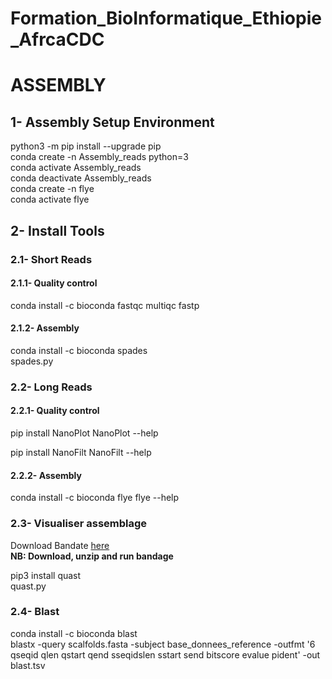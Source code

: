 # Formation_BioInformatique_Ethiopie_AfrcaCDC

<h1>ASSEMBLY</h1>
<h2>1- Assembly Setup Environment</h2>

python3 -m pip install --upgrade pip</br>
conda create -n Assembly_reads python=3</br>
conda activate Assembly_reads</br>
conda deactivate Assembly_reads</br>
conda create -n flye</br>
conda activate flye</br>

<h2>2- Install Tools</h2> 

<h3>2.1- Short Reads</h3>

<h4>2.1.1- Quality control</h4>

conda install -c bioconda fastqc multiqc fastp

<h4>2.1.2- Assembly</h4>

conda install -c bioconda spades</br>
spades.py</br>

<h3>2.2- Long Reads</h3>

<h4>2.2.1- Quality control</h4>

pip install NanoPlot
NanoPlot --help

pip install NanoFilt
NanoFilt --help

<h4>2.2.2- Assembly</h4>

conda install -c bioconda flye
flye --help

<h3>2.3- Visualiser assemblage</h3>

Download Bandate [here](rrwick.github.io/Bandage)</br> 
<strong>NB: Download, unzip and run bandage</strong>

pip3 install quast</br>
quast.py

<h3>2.4- Blast</h3>
 conda install -c bioconda blast</br>
 blastx -query scalfolds.fasta -subject base_donnees_reference -outfmt '6 qseqid qlen qstart qend sseqidslen sstart send bitscore evalue pident' -out blast.tsv
